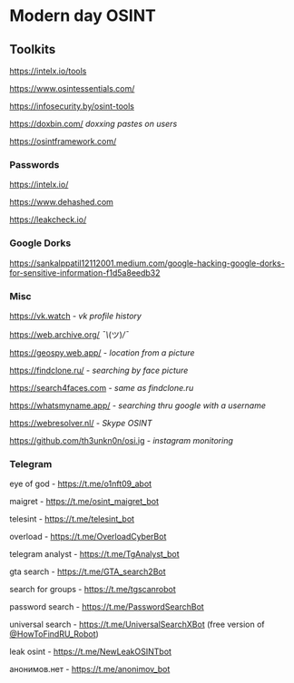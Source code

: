 # Modern day OSINT 

## Toolkits

https://intelx.io/tools

https://www.osintessentials.com/

https://infosecurity.by/osint-tools

https://doxbin.com/  _doxxing pastes on users_

https://osintframework.com/

### Passwords 

https://intelx.io/ 

https://www.dehashed.com

https://leakcheck.io/ 

### Google Dorks

https://sankalppatil12112001.medium.com/google-hacking-google-dorks-for-sensitive-information-f1d5a8eedb32



### Misc
https://vk.watch - _vk profile history_

https://web.archive.org/   _¯\\_(ツ)_/¯_

https://geospy.web.app/ - _location from a picture_

https://findclone.ru/ - _searching by face picture_

https://search4faces.com - _same as findclone.ru_

https://whatsmyname.app/ - _searching thru google with a username_

https://webresolver.nl/ - _Skype OSINT_

https://github.com/th3unkn0n/osi.ig - _instagram monitoring_

### Telegram 
eye of god  - https://t.me/o1nft09_abot

maigret - https://t.me/osint_maigret_bot

telesint - https://t.me/telesint_bot

overload - https://t.me/OverloadCyberBot

telegram analyst - https://t.me/TgAnalyst_bot

gta search - https://t.me/GTA_search2Bot

search for groups - https://t.me/tgscanrobot

password search - https://t.me/PasswordSearchBot

universal search - https://t.me/UniversalSearchXBot (free version of [@HowToFindRU_Robot](https://t.me/HowToFindRU_Robot))

leak osint - https://t.me/NewLeakOSINTbot

анонимов.нет - https://t.me/anonimov_bot
